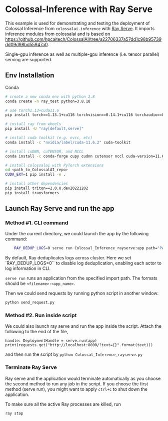 # Colossal-Inference with Ray Serve

This example is used for demonstrating and testing the deployment of Colossal Inference from `colossalai.inference` with [Ray Serve](https://docs.ray.io/en/latest/serve/index.html). It imports inference modules from colossalai and is based on https://github.com/hpcaitech/ColossalAI/tree/a22706337a57dd1c98b95739dd09d98bd55947a0.

Single-gpu inference as well as multiple-gpu inference (i.e. tensor parallel) serving are supported.

## Env Installation

Conda
```bash
# create a new conda env with python 3.8
conda create -n ray_test python=3.8.18

# use torch1.13+cuda11.6
pip install torch==1.13.1+cu116 torchvision==0.14.1+cu116 torchaudio==0.13.1 --extra-index-url https://download.pytorch.org/whl/cu116

# install ray from wheels
pip install -U "ray[default,serve]"

# install cuda toolkit (e.g. nvcc, etc)
conda install -c "nvidia/label/cuda-11.6.2" cuda-toolkit

# install cuDNN, cuTENSOR, and NCCL
conda install -c conda-forge cupy cudnn cutensor nccl cuda-version=11.6

# install colossalai with PyTorch extensions
cd <path_to_ColossalAI_repo>
CUDA_EXT=1 pip install -e .

# install other dependencies
pip install triton==2.0.0.dev20221202
pip install transformers
```

## Launch Ray Serve and run the app
### Method #1. CLI command

Under the current directory, we could launch the app by the following command:
```bash
    RAY_DEDUP_LOGS=0 serve run Colossal_Inference_rayserve:app path="PATH_TO_YOUR_MODEL_DIR"
```

By default, Ray deduplicates logs across cluster. Here we set `RAY_DEDUP_LOGS=0`` to disable log deduplication, enabling each actor to log information in CLI.

`serve run` runs an application from the specified import path. The formats should be `<filename>:<app_name>`.

Then we could send requests by running python script in another window:
```bash
python send_request.py
```

### Method #2. Run inside script
We could also launch ray serve and run the app inside the script.
Attach the following to the end of the file,
```pyhton
handle: DeploymentHandle = serve.run(app)
print(requests.get("http://localhost:8000/?text={}".format(text)))
```
and then run the script by `python Colossal_Inference_rayserve.py`


### Terminate Ray Serve
Ray serve and the application would terminate automatically as you choose the second method to run any job in the script. If you choose the first method (serve run), you might want to apply `ctrl+c` to shut down the application.

To make sure all the active Ray processes are killed, run
```bash
ray stop
```

